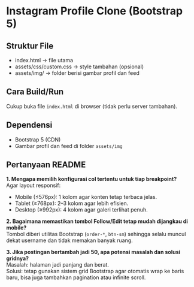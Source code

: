 # Instagram Profile Clone (Bootstrap 5)

## Struktur File
- index.html → file utama
- assets/css/custom.css → style tambahan (opsional)
- assets/img/ → folder berisi gambar profil dan feed

## Cara Build/Run
Cukup buka file `index.html` di browser (tidak perlu server tambahan).

## Dependensi
- Bootstrap 5 (CDN)
- Gambar profil dan feed di folder `assets/img`

## Pertanyaan README

**1. Mengapa memilih konfigurasi col tertentu untuk tiap breakpoint?**  
Agar layout responsif:  
- Mobile (≤576px): 1 kolom agar konten tetap terbaca jelas.  
- Tablet (≥768px): 2–3 kolom agar lebih efisien.  
- Desktop (≥992px): 4 kolom agar galeri terlihat penuh.  

**2. Bagaimana memastikan tombol Follow/Edit tetap mudah dijangkau di mobile?**  
Tombol diberi utilitas Bootstrap (`order-*`, `btn-sm`) sehingga selalu muncul dekat username dan tidak memakan banyak ruang.  

**3. Jika postingan bertambah jadi 50, apa potensi masalah dan solusi gridnya?**  
Masalah: halaman jadi panjang dan berat.  
Solusi: tetap gunakan sistem grid Bootstrap agar otomatis wrap ke baris baru, bisa juga tambahkan pagination atau infinite scroll.  
